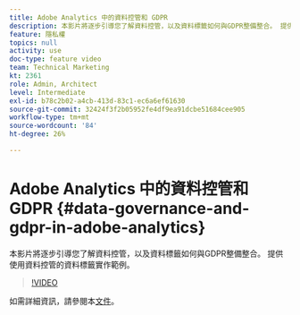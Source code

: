 ```yaml
---
title: Adobe Analytics 中的資料控管和 GDPR
description: 本影片將逐步引導您了解資料控管，以及資料標籤如何與GDPR整備整合。 提供使用資料控管的資料標籤實作範例。
feature: 隱私權
topics: null
activity: use
doc-type: feature video
team: Technical Marketing
kt: 2361
role: Admin, Architect
level: Intermediate
exl-id: b78c2b02-a4cb-413d-83c1-ec6a6ef61630
source-git-commit: 32424f3f2b05952fe4df9ea91dcbe51684cee905
workflow-type: tm+mt
source-wordcount: '84'
ht-degree: 26%

---
```


# Adobe Analytics 中的資料控管和 GDPR {#data-governance-and-gdpr-in-adobe-analytics}

本影片將逐步引導您了解資料控管，以及資料標籤如何與GDPR整備整合。 提供使用資料控管的資料標籤實作範例。

>[!VIDEO](https://video.tv.adobe.com/v/25455/?quality=12)

如需詳細資訊，請參閱本[文件](https://marketing.adobe.com/resources/help/en_US/analytics/gdpr/)。
